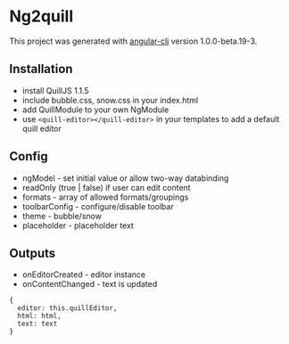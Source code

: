 # Ng2quill

This project was generated with [angular-cli](https://github.com/angular/angular-cli) version 1.0.0-beta.19-3.

## Installation
- install QuillJS 1.1.5
- include bubble.css, snow.css in your index.html
- add QuillModule to your own NgModule
- use `<quill-editor></quill-editor>` in your templates to add a default quill editor

## Config
- ngModel - set initial value or allow two-way databinding
- readOnly (true | false) if user can edit content
- formats - array of allowed formats/groupings
- toolbarConfig - configure/disable toolbar
- theme - bubble/snow
- placeholder - placeholder text

## Outputs
- onEditorCreated - editor instance
- onContentChanged - text is updated
```
{
  editor: this.quillEditor,
  html: html,
  text: text
}
```

